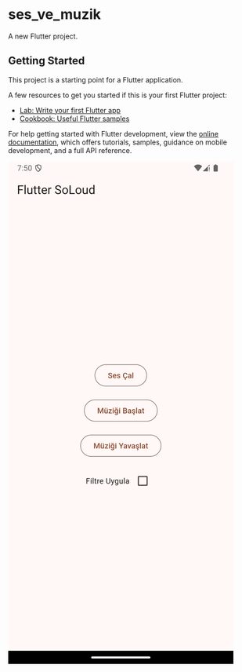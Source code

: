 # ses_ve_muzik

A new Flutter project.

## Getting Started

This project is a starting point for a Flutter application.

A few resources to get you started if this is your first Flutter project:

- [Lab: Write your first Flutter app](https://docs.flutter.dev/get-started/codelab)
- [Cookbook: Useful Flutter samples](https://docs.flutter.dev/cookbook)

For help getting started with Flutter development, view the
[online documentation](https://docs.flutter.dev/), which offers tutorials,
samples, guidance on mobile development, and a full API reference.


![image alt](https://github.com/Ahmetyilmazz/Flutter_App/blob/2c6821ed55aea03584e1e5b091b25f6bb94d4d57/ses_ve_muzik/app_screenshot.png)

